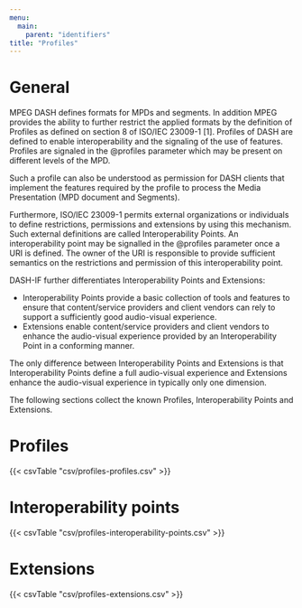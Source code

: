 ```yaml
---
menu:
  main:
    parent: "identifiers"
title: "Profiles"
---
```


# General

MPEG DASH defines formats for MPDs and segments. In addition MPEG provides the
ability to further restrict the applied formats by the definition of Profiles
as defined on section 8 of ISO/IEC 23009-1 [1]. Profiles of DASH are defined
to enable interoperability and the signaling of the use of features. Profiles
are signaled in the @profiles parameter which may be present on different
levels of the MPD.

Such a profile can also be understood as permission for DASH clients that
implement the features required by the profile to process the Media
Presentation (MPD document and Segments).

Furthermore, ISO/IEC 23009-1 permits external organizations or individuals to
define restrictions, permissions and extensions by using this mechanism. Such
external definitions are called Interoperability Points. An interoperability
point may be signalled in the @profiles parameter once a URI is defined. The
owner of the URI is responsible to provide sufficient semantics on the
restrictions and permission of this interoperability point.

DASH-IF further differentiates Interoperability Points and Extensions:

  * Interoperability Points provide a basic collection of tools and features
    to ensure that content/service providers and client vendors can rely to
    support a sufficiently good audio-visual experience.
  * Extensions enable content/service providers and client vendors to enhance
    the audio-visual experience provided by an Interoperability Point in a
    conforming manner.

The only difference between Interoperability Points and Extensions is that
Interoperability Points define a full audio-visual experience and Extensions
enhance the audio-visual experience in typically only one dimension.

The following sections collect the known Profiles, Interoperability Points
and Extensions.

# Profiles
{{< csvTable "csv/profiles-profiles.csv" >}}

# Interoperability points
{{< csvTable "csv/profiles-interoperability-points.csv" >}}

# Extensions
{{< csvTable "csv/profiles-extensions.csv" >}}

